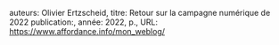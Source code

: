 auteurs: Olivier Ertzscheid, 
titre: Retour sur la campagne numérique de 2022
publication:, 
année: 2022, 
p.,
URL: https://www.affordance.info/mon_weblog/


